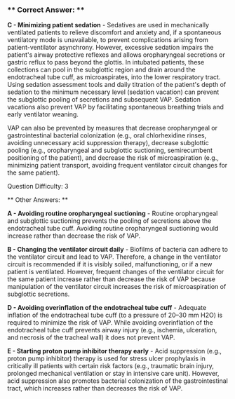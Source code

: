 ### ** Correct Answer: **

**C - Minimizing patient sedation** - Sedatives are used in mechanically ventilated patients to relieve discomfort and anxiety and, if a spontaneous ventilatory mode is unavailable, to prevent complications arising from patient-ventilator asynchrony. However, excessive sedation impairs the patient's airway protective reflexes and allows oropharyngeal secretions or gastric reflux to pass beyond the glottis. In intubated patients, these collections can pool in the subglottic region and drain around the endotracheal tube cuff, as microaspirates, into the lower respiratory tract. Using sedation assessment tools and daily titration of the patient's depth of sedation to the minimum necessary level (sedation vacation) can prevent the subglottic pooling of secretions and subsequent VAP. Sedation vacations also prevent VAP by facilitating spontaneous breathing trials and early ventilator weaning.

VAP can also be prevented by measures that decrease oropharyngeal or gastrointestinal bacterial colonization (e.g., oral chlorhexidine rinses, avoiding unnecessary acid suppression therapy), decrease subglottic pooling (e.g., oropharyngeal and subglottic suctioning, semirecumbent positioning of the patient), and decrease the risk of microaspiration (e.g., minimizing patient transport, avoiding frequent ventilator circuit changes for the same patient).

Question Difficulty: 3

** Other Answers: **

**A - Avoiding routine oropharyngeal suctioning** - Routine oropharyngeal and subglottic suctioning prevents the pooling of secretions above the endotracheal tube cuff. Avoiding routine oropharyngeal suctioning would increase rather than decrease the risk of VAP.

**B - Changing the ventilator circuit daily** - Biofilms of bacteria can adhere to the ventilator circuit and lead to VAP. Therefore, a change in the ventilator circuit is recommended if it is visibly soiled, malfunctioning, or if a new patient is ventilated. However, frequent changes of the ventilator circuit for the same patient increase rather than decrease the risk of VAP because manipulation of the ventilator circuit increases the risk of microaspiration of subglottic secretions.

**D - Avoiding overinflation of the endotracheal tube cuff** - Adequate inflation of the endotracheal tube cuff (to a pressure of 20–30 mm H2O) is required to minimize the risk of VAP. While avoiding overinflation of the endotracheal tube cuff prevents airway injury (e.g., ischemia, ulceration, and necrosis of the tracheal wall) it does not prevent VAP.

**E - Starting proton pump inhibitor therapy early** - Acid suppression (e.g., proton pump inhibitor) therapy is used for stress ulcer prophylaxis in critically ill patients with certain risk factors (e.g., traumatic brain injury, prolonged mechanical ventilation or stay in intensive care unit). However, acid suppression also promotes bacterial colonization of the gastrointestinal tract, which increases rather than decreases the risk of VAP.

